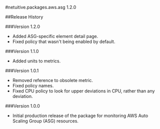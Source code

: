 #netuitive.packages.aws.asg 1.2.0

##Release History

###Version 1.2.0

* Added ASG-specific element detail page.
* Fixed policy that wasn't being enabled by default.

###Version 1.1.0

* Added units to metrics.

###Version 1.0.1

* Removed reference to obsolete metric.
* Fixed policy names.
* Fixed CPU policy to look for upper deviations in CPU, rather than any deviation.

###Version 1.0.0

* Initial production release of the package for monitoring AWS Auto Scaling Group (ASG) resources.